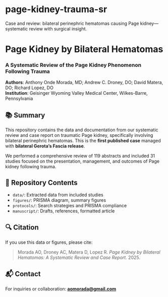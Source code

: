 # page-kidney-trauma-sr
Case and review: bilateral perinephric hematomas causing Page kidney—systematic review with surgical insight.

# Page Kidney by Bilateral Hematomas  
### A Systematic Review of the Page Kidney Phenomenon Following Trauma

**Authors**: Anthony Onde Morada, MD; Andrew C. Droney, DO; David Matera, DO; Richard Lopez, DO  
**Institution**: Geisinger Wyoming Valley Medical Center, Wilkes-Barre, Pennsylvania

## 📚 Summary
This repository contains the data and documentation from our systematic review and case report on traumatic Page kidney, specifically involving bilateral perinephric hematomas. This is the **first published case** managed with **bilateral Gerota’s Fascia release**.

We performed a comprehensive review of 119 abstracts and included 31 studies focused on the presentation, management, and outcomes of Page kidney following trauma.

## 📂 Repository Contents
- `data/`: Extracted data from included studies
- `figures/`: PRISMA diagram, summary figures
- `protocols/`: Search strategies and PRISMA compliance
- `manuscript/`: Drafts, references, formatted article

## 🔍 Citation
If you use this data or figures, please cite:  
> Morada AO, Droney AC, Matera D, Lopez R. *Page Kidney by Bilateral Hematomas: A Systematic Review and Case Report.* 2025.

## 📬 Contact
For inquiries or collaboration: **aomorada@gmail.com**
